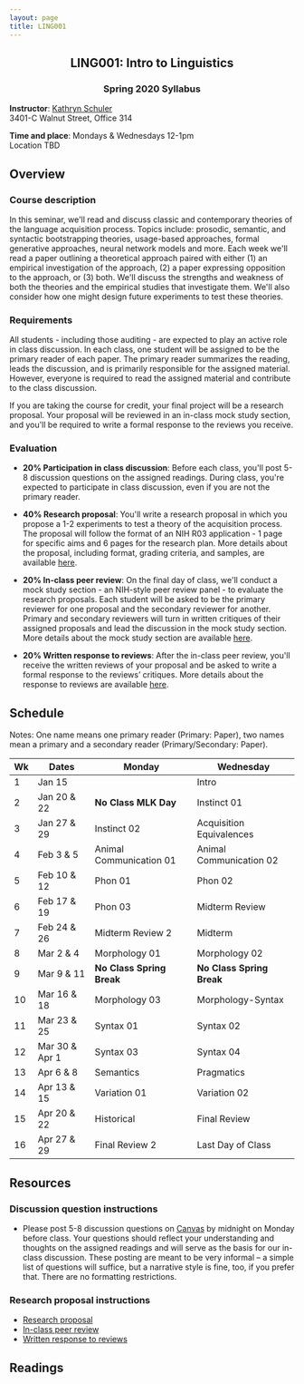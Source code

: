 ```yaml
---
layout: page
title: LING001 
---
```


<h2 align="center">LING001: Intro to Linguistics</h2>
<h3 align="center">Spring 2020 Syllabus</h3>

**Instructor**: [Kathryn Schuler](mailto:kschuler@sas.upenn.edu)  
3401-C Walnut Street, Office 314

**Time and place**: Mondays & Wednesdays 12-1pm   
Location TBD

## Overview

### Course description
In this seminar, we'll read and discuss classic and contemporary theories of the language acquisition process.  Topics include: prosodic, semantic, and syntactic bootstrapping theories, usage-based approaches, formal generative approaches, neural network models and more.  Each week we'll read a paper outlining a theoretical approach paired with either (1) an empirical investigation of the approach, (2) a paper expressing opposition to the approach, or (3) both. We'll discuss the strengths and weakness of both the theories and the empirical studies that investigate them. We'll also consider how one might design future experiments to test these theories.

### Requirements
All students - including those auditing - are expected to play an active role in class discussion. In each class, one student will be assigned to be the primary reader of each paper.  The primary reader summarizes the reading, leads the discussion, and is primarily responsible for the assigned material.  However, everyone is required to read the assigned material and contribute to the class discussion.

If you are taking the course for credit, your final project will be a research proposal.  Your proposal will be reviewed in an in-class mock study section, and you'll be required to write a formal response to the reviews you receive.

### Evaluation

* **20% Participation in class discussion**: Before each class, you'll post 5-8 discussion questions on the assigned readings.  During class, you're expected to participate in class discussion, even if you are not the primary reader.   

* **40% Research proposal**: You'll write a research proposal in which you propose a 1-2 experiments to test a theory of the acquisition process.  The proposal will follow the format of an NIH R03 application - 1 page for specific aims and 6 pages for the research plan.  More details about the proposal, including format, grading criteria, and samples, are available [here](spring2019/research-proposal).

* **20% In-class peer review**: On the final day of class, we'll conduct a mock study section - an NIH-style peer review panel - to evaluate the research proposals.   Each student will be asked to be the primary reviewer for one proposal and the secondary reviewer for another.  Primary and secondary reviewers will turn in written critiques of their assigned proposals and lead the discussion in the mock study section.  More details about the mock study section are available [here](spring2019/research-proposal#in-class-peer-review).


* **20% Written response to reviews**: After the in-class peer review, you'll receive the written reviews of your proposal and  be asked to write a formal response to the reviews’ critiques. More details about the response to reviews are available [here](spring2019/research-proposal#written-response-to-reviews).

## Schedule

Notes: One name means one primary reader (Primary: Paper), two names mean a primary and a secondary reader (Primary/Secondary: Paper).  

Wk | Dates | Monday | Wednesday
 | --- | --- | --- | ---
1 | Jan 15 |   | Intro
2 | Jan 20 & 22 | **No Class MLK Day** | Instinct 01
3 | Jan 27 & 29 | Instinct 02 | Acquisition Equivalences
4 | Feb 3 & 5 | Animal Communication 01  | Animal Communication 02
5 | Feb 10 & 12 | Phon 01 |  Phon 02
6 | Feb 17 & 19|  Phon 03  | Midterm Review
7 | Feb 24 & 26 | Midterm Review 2 | Midterm
8 | Mar 2 & 4 |  Morphology 01 | Morphology 02 
9 | Mar 9 & 11 | **No Class Spring Break** |  **No Class Spring Break**  
10 | Mar 16 & 18 |  Morphology 03 |  Morphology-Syntax  
11 | Mar 23 & 25 |  Syntax 01 |   Syntax 02 
12 | Mar 30 & Apr 1 | Syntax 03 |   Syntax 04 
13 | Apr 6 & 8 |  Semantics |   Pragmatics 
14 | Apr 13 & 15 |  Variation 01 |   Variation 02 
15 | Apr 20 & 22 |  Historical |   Final Review 
16 | Apr 27 & 29 |  Final Review 2 | Last Day of Class 


## Resources

### Discussion question instructions

* Please post 5-8 discussion questions on [Canvas](https://canvas.upenn.edu/) by midnight on Monday before class. Your questions should reflect your understanding and thoughts on the assigned readings and will serve as the basis for our in-class discussion. These posting are meant to be very informal – a simple list of questions will suffice, but a narrative style is fine, too, if you prefer that.  There are no formatting restrictions.

### Research proposal instructions

* [Research proposal](spring2019/research-proposal.html)
* [In-class peer review](spring2019/research-proposal.html#in-class-peer-review)
* [Written response to reviews](spring2019/research-proposal.html#written-response-to-reviews)


## Readings
